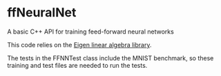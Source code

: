 # ffNeuralNet
A basic C++ API for training feed-forward neural networks

This code relies on the <a href="http://eigen.tuxfamily.org/index.php?title=Main_Page">Eigen linear algebra library</a>.

The tests in the FFNNTest class include the MNIST benchmark, so these training and test files are needed to run the tests.
